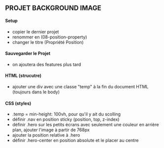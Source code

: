 ## PROJET BACKGROUND IMAGE

#### Setup

- copier le dernier projet
- renommer en (08-position-property)
- changer le titre (Propriété Position)

#### Sauvegarder le Projet

- on ajoutera des features plus tard

#### HTML (strucutre)

- ajouter une div avec une classe "temp" à la fin du document HTML (toujours dans le body)

#### CSS (styles)

- .temp = min-height: 100vh, pour qu'il y ait du scolling
- définir .nav en position sticky (position, top, z-index)
- définir .hero sur les petits écrans avec seulement une couleur en arrière plan, ajouter l'image à partir de 768px
- ajouter la position relative à .hero
- définir .hero-center en position absolute et le placer au centre
